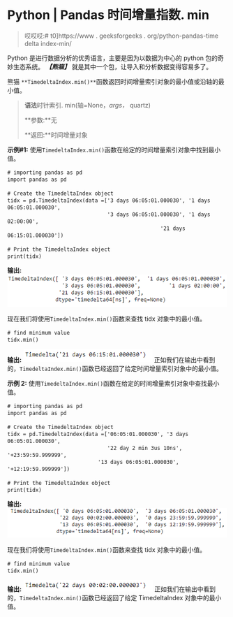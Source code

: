 # Python | Pandas 时间增量指数. min

> 哎哎哎:# t0]https://www . geeksforgeeks . org/python-pandas-time delta index-min/

Python 是进行数据分析的优秀语言，主要是因为以数据为中心的 python 包的奇妙生态系统。 ***【熊猫】*** 就是其中一个包，让导入和分析数据变得容易多了。

熊猫 `**TimedeltaIndex.min()**`函数返回时间增量索引对象的最小值或沿轴的最小值。

> **语法**时针索引. min(轴=None，*args，* quartz)
> 
> **参数:**无
> 
> **返回:**时间增量对象

**示例#1:** 使用`TimedeltaIndex.min()`函数在给定的时间增量索引对象中找到最小值。

```
# importing pandas as pd
import pandas as pd

# Create the TimedeltaIndex object
tidx = pd.TimedeltaIndex(data =['3 days 06:05:01.000030', '1 days 06:05:01.000030',
                                '3 days 06:05:01.000030', '1 days 02:00:00', 
                                                 '21 days 06:15:01.000030'])

# Print the TimedeltaIndex object
print(tidx)
```

**输出:**
![](img/7d3de5b21d4bb4033f6290dd3d245349.png)

现在我们将使用`TimedeltaIndex.min()`函数来查找 tidx 对象中的最小值。

```
# find minimum value
tidx.min()
```

**输出:**
![](img/761aa55351d764c7e6cb10ced8309c9e.png)
正如我们在输出中看到的，`TimedeltaIndex.min()`函数已经返回了给定时间增量索引对象中的最小值。

**示例 2:** 使用`TimedeltaIndex.min()`函数在给定的时间增量索引对象中查找最小值。

```
# importing pandas as pd
import pandas as pd

# Create the TimedeltaIndex object
tidx = pd.TimedeltaIndex(data =['06:05:01.000030', '3 days 06:05:01.000030',
                                '22 day 2 min 3us 10ns', '+23:59:59.999999',
                             '13 days 06:05:01.000030', '+12:19:59.999999'])

# Print the TimedeltaIndex object
print(tidx)
```

**输出:**
![](img/99af06b6e7d9ef26ec02fae9c63a14c1.png)

现在我们将使用`TimedeltaIndex.min()`函数来查找 tidx 对象中的最小值。

```
# find minimum value
tidx.min()
```

**输出:**
![](img/62050ec3c77da744e677a066f818a249.png)
正如我们在输出中看到的，`TimedeltaIndex.min()`函数已经返回了给定 TimedeltaIndex 对象中的最小值。